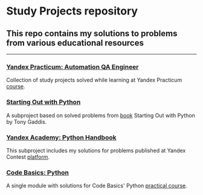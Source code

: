 # Study Projects repository
## This repo contains my solutions to problems from various educational resources
***
### [Yandex Practicum: Automation QA Engineer](https://github.com/AlexeyKuzko/study_projects/tree/main/ya_practicum_aqa_projects)
Collection of study projects solved while learning at Yandex Practicum [course](https://practicum.yandex.ru/qa-automation-engineer-python/).
### [Starting Out with Python](https://github.com/AlexeyKuzko/study_projects/tree/main/sow_python_problems)
A subproject based on solved problems from [book](https://www.pearson.com/en-us/subject-catalog/p/starting-out-with-python/P200000003356/9780136912330) Starting Out with Python by Tony Gaddis.
### [Yandex Academy: Python Handbook](https://github.com/AlexeyKuzko/study_projects/tree/main/ya_academy_contest_problems)
This subproject includes my solutions for problems published at Yandex Contest [platform](https://education.yandex.ru/handbook/python).
### [Code Basics: Python](https://github.com/AlexeyKuzko/study_projects/tree/main/code_basics_python)
A single module with solutions for Code Basics' Python [practical course](https://code-basics.com/languages/python).
